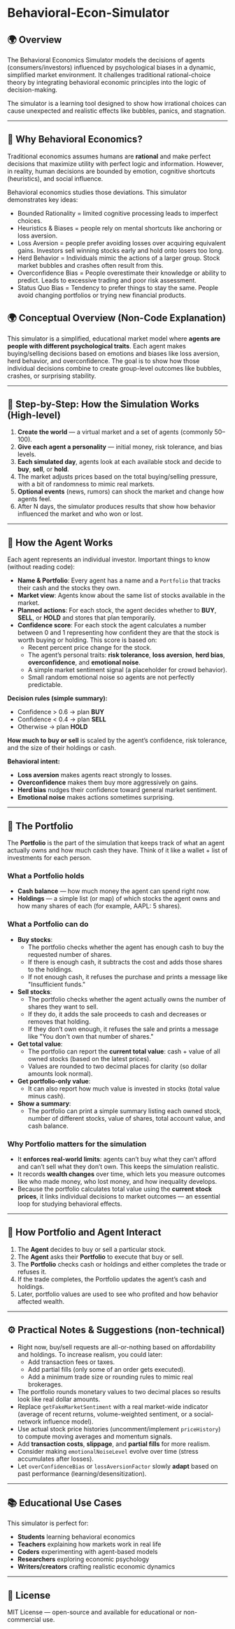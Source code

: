 # Behavioral-Econ-Simulator

## 🌍 Overview

The Behavioral Economics Simulator models the decisions of agents (consumers/investors) influenced by psychological biases in a dynamic, simplified market environment. It challenges traditional rational-choice theory by integrating behavioral economic principles into the logic of decision-making.

The simulator is a learning tool designed to show how irrational choices can cause unexpected and realistic effects like bubbles, panics, and stagnation.

---

## 🧠 Why Behavioral Economics?

Traditional economics assumes humans are **rational** and make perfect decisions that maximize utility with perfect logic and information. However, in reality, human decisions are bounded by emotion, cognitive shortcuts (heuristics), and social influence.

Behavioral economics studies those deviations. This simulator demonstrates key ideas:

- Bounded Rationality = limited cognitive processing leads to imperfect choices.
- Heuristics & Biases = people rely on mental shortcuts like anchoring or loss aversion.
- Loss Aversion = people prefer avoiding losses over acquiring equivalent gains. Investors sell winning stocks early and hold onto losers too long.
- Herd Behavior = Individuals mimic the actions of a larger group. Stock market bubbles and crashes often result from this.
- Overconfidence Bias = People overestimate their knowledge or ability to predict. Leads to excessive trading and poor risk assessment.
- Status Quo Bias = Tendency to prefer things to stay the same. People avoid changing portfolios or trying new financial products.

## 🌍 Conceptual Overview (Non-Code Explanation)

This simulator is a simplified, educational market model where **agents are people with different psychological traits**. Each agent makes buying/selling decisions based on emotions and biases like loss aversion, herd behavior, and overconfidence. The goal is to show how those individual decisions combine to create group-level outcomes like bubbles, crashes, or surprising stability.

---

## 🧪 Step-by-Step: How the Simulation Works (High-level)

1. **Create the world** — a virtual market and a set of agents (commonly 50–100).
2. **Give each agent a personality** — initial money, risk tolerance, and bias levels.
3. **Each simulated day**, agents look at each available stock and decide to **buy**, **sell**, or **hold**.
4. The market adjusts prices based on the total buying/selling pressure, with a bit of randomness to mimic real markets.
5. **Optional events** (news, rumors) can shock the market and change how agents feel.
6. After N days, the simulator produces results that show how behavior influenced the market and who won or lost.

---

## 🔎 How the Agent Works

Each agent represents an individual investor. Important things to know (without reading code):

- **Name & Portfolio**: Every agent has a name and a `Portfolio` that tracks their cash and the stocks they own.
- **Market view**: Agents know about the same list of stocks available in the market.
- **Planned actions**: For each stock, the agent decides whether to **BUY**, **SELL**, or **HOLD** and stores that plan temporarily.
- **Confidence score**: For each stock the agent calculates a number between 0 and 1 representing how confident they are that the stock is worth buying or holding. This score is based on:
  - Recent percent price change for the stock.
  - The agent’s personal traits: **risk tolerance**, **loss aversion**, **herd bias**, **overconfidence**, and **emotional noise**.
  - A simple market sentiment signal (a placeholder for crowd behavior).
  - Small random emotional noise so agents are not perfectly predictable.

**Decision rules (simple summary):**
- Confidence > 0.6 → plan **BUY**
- Confidence < 0.4 → plan **SELL**
- Otherwise → plan **HOLD**

**How much to buy or sell** is scaled by the agent’s confidence, risk tolerance, and the size of their holdings or cash.

**Behavioral intent:**
- **Loss aversion** makes agents react strongly to losses.
- **Overconfidence** makes them buy more aggressively on gains.
- **Herd bias** nudges their confidence toward general market sentiment.
- **Emotional noise** makes actions sometimes surprising.

---

## 💼 The Portfolio

The **Portfolio** is the part of the simulation that keeps track of what an agent actually owns and how much cash they have. Think of it like a wallet + list of investments for each person.

### What a Portfolio holds
- **Cash balance** — how much money the agent can spend right now.
- **Holdings** — a simple list (or map) of which stocks the agent owns and how many shares of each (for example, AAPL: 5 shares).

### What a Portfolio can do
- **Buy stocks**:
  - The portfolio checks whether the agent has enough cash to buy the requested number of shares.
  - If there is enough cash, it subtracts the cost and adds those shares to the holdings.
  - If not enough cash, it refuses the purchase and prints a message like "Insufficient funds."
- **Sell stocks**:
  - The portfolio checks whether the agent actually owns the number of shares they want to sell.
  - If they do, it adds the sale proceeds to cash and decreases or removes that holding.
  - If they don’t own enough, it refuses the sale and prints a message like "You don't own that number of shares."
- **Get total value**:
  - The portfolio can report the **current total value**: cash + value of all owned stocks (based on the latest prices).
  - Values are rounded to two decimal places for clarity (so dollar amounts look normal).
- **Get portfolio-only value**:
  - It can also report how much value is invested in stocks (total value minus cash).
- **Show a summary**:
  - The portfolio can print a simple summary listing each owned stock, number of different stocks, value of shares, total account value, and cash balance.

### Why Portfolio matters for the simulation
- It **enforces real-world limits**: agents can’t buy what they can’t afford and can’t sell what they don’t own. This keeps the simulation realistic.
- It records **wealth changes** over time, which lets you measure outcomes like who made money, who lost money, and how inequality develops.
- Because the portfolio calculates total value using the **current stock prices**, it links individual decisions to market outcomes — an essential loop for studying behavioral effects.

---

## 🔗 How Portfolio and Agent Interact
1. The **Agent** decides to buy or sell a particular stock.
2. The **Agent** asks their **Portfolio** to execute that buy or sell.
3. The **Portfolio** checks cash or holdings and either completes the trade or refuses it.
4. If the trade completes, the Portfolio updates the agent’s cash and holdings.
5. Later, portfolio values are used to see who profited and how behavior affected wealth.

---

## ⚙️ Practical Notes & Suggestions (non-technical)
- Right now, buy/sell requests are all-or-nothing based on affordability and holdings. To increase realism, you could later:
  - Add transaction fees or taxes.
  - Add partial fills (only some of an order gets executed).
  - Add a minimum trade size or rounding rules to mimic real brokerages.
- The portfolio rounds monetary values to two decimal places so results look like real dollar amounts.
- Replace `getFakeMarketSentiment` with a real market-wide indicator (average of recent returns, volume-weighted sentiment, or a social-network influence model).
- Use actual stock price histories (uncomment/implement `priceHistory`) to compute moving averages and momentum signals.
- Add **transaction costs**, **slippage**, and **partial fills** for more realism.
- Consider making `emotionalNoiseLevel` evolve over time (stress accumulates after losses).
- Let `overConfidenceBias` or `lossAversionFactor` slowly **adapt** based on past performance (learning/desensitization).

---

## 📚 Educational Use Cases

This simulator is perfect for:

- **Students** learning behavioral economics
- **Teachers** explaining how markets work in real life
- **Coders** experimenting with agent-based models
- **Researchers** exploring economic psychology
- **Writers/creators** crafting realistic economic dynamics

---

## 📄 License
MIT License — open-source and available for educational or non-commercial use.
